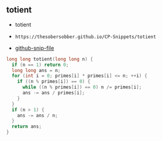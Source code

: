 
## totient

- totient
- ```
  https://thesobersobber.github.io/CP-Snippets/totient
  ```
- [github-snip-file](https://github.com/theSoberSobber/CP-Snippets/blob/main/snippets.json#L1216)

```cpp
long long totient(long long n) {
  if (n == 1) return 0;
  long long ans = n;
  for (int i = 0; primes[i] * primes[i] <= n; ++i) {
    if ((n % primes[i]) == 0) {
      while ((n % primes[i]) == 0) n /= primes[i];
      ans -= ans / primes[i];
    }
  }
  if (n > 1) {
    ans -= ans / n;
  }
  return ans;
}
```
